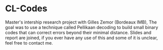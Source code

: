 # CL-Codes

Master's intership research project with Gilles Zemor (Bordeaux IMB),
The goal was to use a technique called Pellikaan decoding to build small binary codes that can correct errors beyond their minimal distance.
Slides and report are joined, if you ever have any use of this and some of it is unclear, feel free to contact me.


